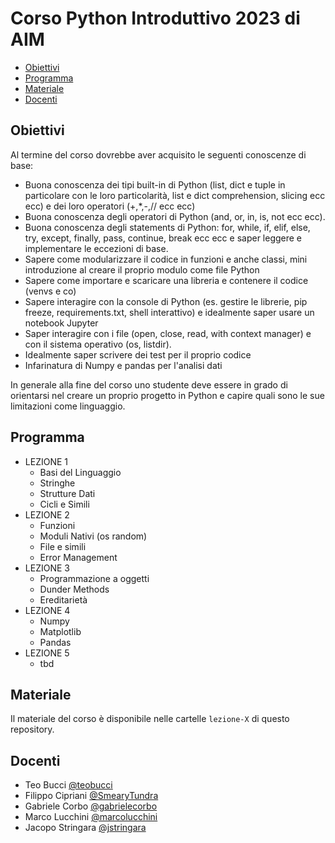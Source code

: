<!-- omit from toc -->
# Corso Python Introduttivo 2023 di AIM

- [Obiettivi](#obiettivi)
- [Programma](#programma)
- [Materiale](#materiale)
- [Docenti](#docenti)

## Obiettivi

Al termine del corso dovrebbe aver acquisito le seguenti conoscenze di base:

- Buona conoscenza dei tipi built-in di Python (list, dict e tuple in particolare con le loro particolarità, list e dict comprehension, slicing ecc ecc) e dei loro operatori (+,*,-,// ecc ecc)
- Buona conoscenza degli operatori di Python (and, or, in, is, not ecc ecc).
- Buona conoscenza degli statements di Python: for, while, if, elif, else, try, except, finally, pass, continue, break ecc ecc e saper leggere e implementare le eccezioni di base.
- Sapere come modularizzare il codice in funzioni e anche classi, mini introduzione al creare il proprio modulo come file Python
- Sapere come importare e scaricare una libreria e contenere il codice (venvs e co)
- Sapere interagire con la console di Python (es. gestire le librerie, pip freeze, requirements.txt, shell interattivo) e idealmente saper usare un notebook Jupyter
- Saper interagire con i file (open, close, read, with context manager) e con il sistema operativo (os, listdir). 
- Idealmente saper scrivere dei test per il proprio codice
- Infarinatura di Numpy e pandas per l'analisi dati

In generale alla fine del corso uno studente deve essere in grado di orientarsi nel creare un proprio progetto in Python e capire quali sono le sue limitazioni come linguaggio.


## Programma

- LEZIONE 1
  - Basi del Linguaggio
  - Stringhe
  - Strutture Dati
  - Cicli e Simili
- LEZIONE 2
  - Funzioni
  - Moduli Nativi (os random)
  - File e simili
  - Error Management
- LEZIONE 3
  - Programmazione a oggetti
  - Dunder Methods
  - Ereditarietà
- LEZIONE 4
  - Numpy
  - Matplotlib
  - Pandas
- LEZIONE 5
  - tbd

## Materiale

Il materiale del corso è disponibile nelle cartelle `lezione-X` di questo repository.

## Docenti

* Teo Bucci [@teobucci](http://github.com/teobucci)
* Filippo Cipriani [@SmearyTundra](http://github.com/SmearyTundra)
* Gabriele Corbo [@gabrielecorbo](http://github.com/gabrielecorbo)
* Marco Lucchini [@marcolucchini](http://github.com/marcolucchini)
* Jacopo Stringara [@jstringara](http://github.com/jstringara)